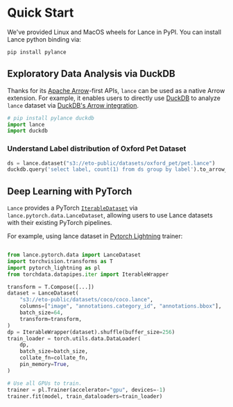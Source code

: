 # Quick Start

We've provided Linux and MacOS wheels for Lance in PyPI. You can install Lance python binding via:

```sh
pip install pylance
```

## Exploratory Data Analysis via DuckDB

Thanks for its [Apache Arrow](https://arrow.apache.org/)-first APIs, `lance` can be used as a native Arrow extension. For example, it enables users to directly use [DuckDB](https://duckdb.org/)
to analyze `lance` dataset via [DuckDB's Arrow integration](https://duckdb.org/docs/guides/python/sql_on_arrow).

```python
# pip install pylance duckdb
import lance
import duckdb
```

### Understand Label distribution of Oxford Pet Dataset

```python
ds = lance.dataset("s3://eto-public/datasets/oxford_pet/pet.lance")
duckdb.query('select label, count(1) from ds group by label').to_arrow_table()
```

## Deep Learning with PyTorch

`Lance` provides a PyTorch [`IterableDataset`](https://pytorch.org/docs/stable/data.html#iterable-style-datasets) via `lance.pytorch.data.LanceDataset`,
allowing users to use Lance datasets with their existing PyTorch pipelines.

For example, using lance dataset in [Pytorch Lightning](https://www.pytorchlightning.ai/) trainer:

```python

from lance.pytorch.data import LanceDataset
import torchvision.transforms as T
import pytorch_lightning as pl
from torchdata.datapipes.iter import IterableWrapper

transform = T.Compose([...])
dataset = LanceDataset(
    "s3://eto-public/datasets/coco/coco.lance",
    columns=["image", "annotations.category_id", "annotations.bbox"],
    batch_size=64,
    transform=transform,
)
dp = IterableWrapper(dataset).shuffle(buffer_size=256)
train_loader = torch.utils.data.DataLoader(
    dp,
    batch_size=batch_size,
    collate_fn=collate_fn,
    pin_memory=True,
)

# Use all GPUs to train.
trainer = pl.Trainer(accelerator="gpu", devices=-1)
trainer.fit(model, train_dataloaders=train_loader)
```
